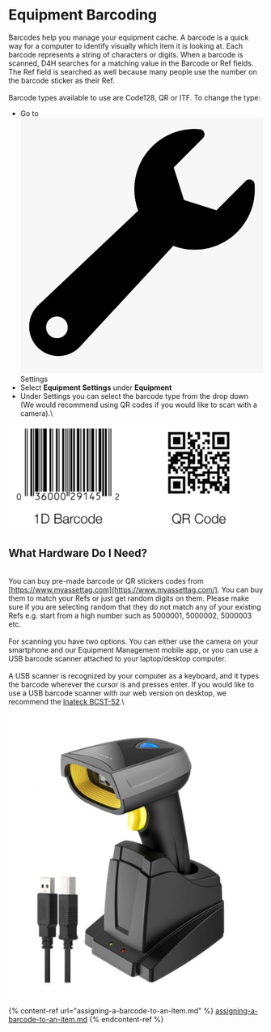# Equipment Barcoding

Barcodes help you manage your equipment cache. A barcode is a quick way for a computer to identify visually which item it is looking at. Each barcode represents a string of characters or digits. When a barcode is scanned, D4H searches for a matching value in the Barcode or Ref fields. The Ref field is searched as well because many people use the number on the barcode sticker as their Ref.\
\
Barcode types available to use are Code128, QR or ITF. To change the type:

* Go to <img src="../../.gitbook/assets/wrench.png" alt="" data-size="line"> Settings
* Select **Equipment Settings** under **Equipment**
* Under Settings you can select the barcode type from the drop down (We would recommend using QR codes if you would like to scan with a camera).\


![](<../../.gitbook/assets/barcode examples.png>)

## What Hardware Do I Need?

\
You can buy pre-made barcode or QR stickers codes from [https://www.myassettag.com](https://www.myassettag.com/). You can buy them to match your Refs or just get random digits on them. Please make sure if you are selecting random that they do not match any of your existing Refs e.g. start from a high number such as 5000001, 5000002, 5000003 etc.\
\
For scanning you have two options. You can either use the camera on your smartphone and our Equipment Management mobile app, or you can use a USB barcode scanner attached to your laptop/desktop computer.\
\
A USB scanner is recognized by your computer as a keyboard, and it types the barcode wherever the cursor is and presses enter. If you would like to use a USB barcode scanner with our web version on desktop, we recommend the [Inateck BCST-52](https://www.inateck.com/inateck-2d-wireless-barcode-scanner-qr-code-scanner-with-smart-base-read-screen-bcst-52-black.html).\


![](<../../.gitbook/assets/what hardware do I need.png>)

{% content-ref url="assigning-a-barcode-to-an-item.md" %}
[assigning-a-barcode-to-an-item.md](assigning-a-barcode-to-an-item.md)
{% endcontent-ref %}

